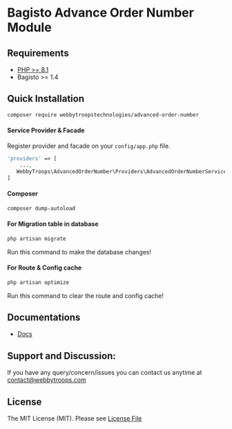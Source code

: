 # Bagisto Advance Order Number Module

## Requirements
- [PHP >= 8.1](http://php.net/)
- Bagisto >= 1.4  
## Quick Installation

```bash
composer require webbytroopstechnologies/advanced-order-number
```
#### Service Provider & Facade 

Register provider and facade on your `config/app.php` file.
```php
'providers' => [
    ...,
   WebbyTroops\AdvancedOrderNumber\Providers\AdvancedOrderNumberServiceProvider::class
]

```
#### Composer

```bash
composer dump-autoload
```
#### For Migration table in database

```bash
php artisan migrate
```

Run this command to make the database changes!
#### For Route & Config cache

```bash
php artisan optimize
```

Run this command to clear the route and config cache!
## Documentations
- [Docs](https://store.webbytroops.com/downloadable/download/sample/sample_id/27/)

## Support and Discussion:
If you have any query/concern/issues you can contact us anytime at
contact@webbytroops.com
## License

The MIT License (MIT). Please see [License File](https://github.com/webbytroopstechnologies/advanced-order-number/blob/main/LICENSE.md)
